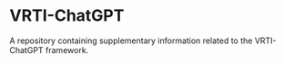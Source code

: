 # VRTI-ChatGPT
A repository containing supplementary information related to the VRTI-ChatGPT framework.
